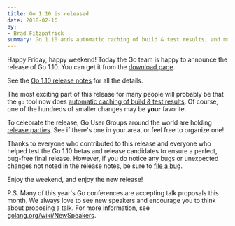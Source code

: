 ```yaml
---
title: Go 1.10 is released
date: 2018-02-16
by:
- Brad Fitzpatrick
summary: Go 1.10 adds automatic caching of build & test results, and more.
---
```



Happy Friday, happy weekend! Today the Go team is happy to announce the release of Go 1.10.
You can get it from the [download page](/dl/).

See the [Go 1.10 release notes](/doc/go1.10) for all the details.

The most exciting part of this release for many people will probably
be that the `go` tool now does
[automatic caching of build & test results](/doc/go1.10#build).
Of course, one of the hundreds of smaller changes may be **your** favorite.

To celebrate the release, Go User Groups around the world are holding
[release parties](https://github.com/golang/go/wiki/Go-1.10-Release-Party).
See if there's one in your area, or feel free to organize one!

Thanks to everyone who contributed to this release and everyone who
helped test the Go 1.10 betas and release candidates to ensure a perfect,
bug-free final release. However, if you do notice any bugs or unexpected
changes not noted in the release notes, be sure to
[file a bug](/issues/new).

Enjoy the weekend, and enjoy the new release!

P.S. Many of this year's Go conferences are accepting talk proposals
this month. We always love to see new speakers and encourage you to
think about proposing a talk. For more information, see
[golang.org/wiki/NewSpeakers](/wiki/NewSpeakers).
